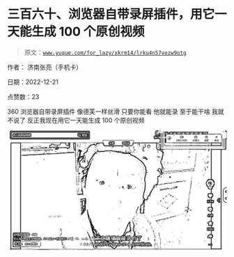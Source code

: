 # 三百六十、浏览器自带录屏插件，用它一天能生成 100 个原创视频

> 原文：[`www.yuque.com/for_lazy/xkrm14/lrku4n57vozw9otg`](https://www.yuque.com/for_lazy/xkrm14/lrku4n57vozw9otg)



作者： 济南张亮（手机卡） 

日期：2022-12-21 

点赞数：23 

360 浏览器自带录屏插件 像德芙一样丝滑 只要你能看 他就能录 至于能干啥 我就不说了 反正我现在用它一天能生成 100 个原创视频 

![](img/080c49370e093b297e60aee03e37c31b.png)  

